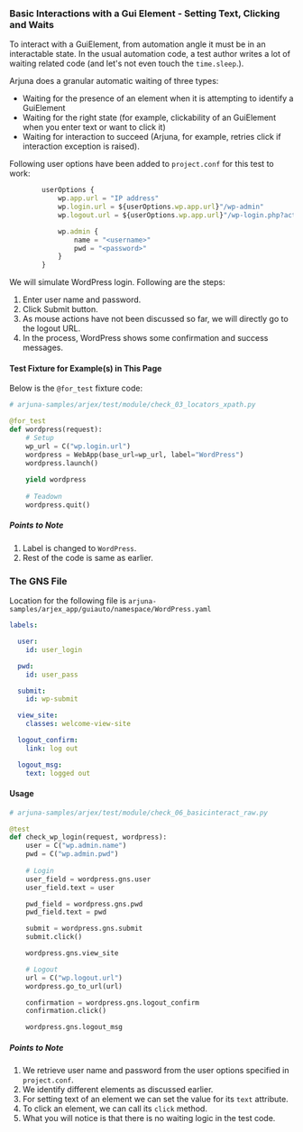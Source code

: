 ### Basic Interactions with a Gui Element - Setting Text, Clicking and Waits

To interact with a GuiElement, from automation angle it must be in an interactable state. In the usual automation code, a test author writes a lot of waiting related code (and let's not even touch the `time.sleep`.).

Arjuna does a granular automatic waiting of three types:
- Waiting for the presence of an element when it is attempting to identify a GuiElement
- Waiting for the right state (for example, clickability of an GuiElement when you enter text or want to click it)
- Waiting for interaction to succeed (Arjuna, for example, retries click if interaction exception is raised).

Following user options have been added to `project.conf` for this test to work:

```javascript
        userOptions {
	        wp.app.url = "IP address"
	        wp.login.url = ${userOptions.wp.app.url}"/wp-admin"
	        wp.logout.url = ${userOptions.wp.app.url}"/wp-login.php?action=logout"

            wp.admin {
                name = "<username>"
                pwd = "<password>"
            }
        }
```

We will simulate WordPress login. Following are the steps:
1. Enter user name and password.
2. Click Submit button.
3. As mouse actions have not been discussed so far, we will directly go to the logout URL.
4. In the process, WordPress shows some confirmation and success messages.

#### Test Fixture for Example(s) in This Page

Below is the `@for_test` fixture code:

```python
# arjuna-samples/arjex/test/module/check_03_locators_xpath.py

@for_test
def wordpress(request):
    # Setup
    wp_url = C("wp.login.url")
    wordpress = WebApp(base_url=wp_url, label="WordPress")
    wordpress.launch()
    
    yield wordpress
    
    # Teadown    
    wordpress.quit()
```

##### Points to Note
1. Label is changed to `WordPress`.
2. Rest of the code is same as earlier.


### The GNS File

Location for the following file is `arjuna-samples/arjex_app/guiauto/namespace/WordPress.yaml`

```YAML
labels:

  user:
    id: user_login

  pwd:
    id: user_pass

  submit:
    id: wp-submit

  view_site:
    classes: welcome-view-site

  logout_confirm:
    link: log out

  logout_msg:
    text: logged out
```

#### Usage

```python
# arjuna-samples/arjex/test/module/check_06_basicinteract_raw.py

@test
def check_wp_login(request, wordpress):
    user = C("wp.admin.name")
    pwd = C("wp.admin.pwd")
    
    # Login
    user_field = wordpress.gns.user
    user_field.text = user

    pwd_field = wordpress.gns.pwd
    pwd_field.text = pwd

    submit = wordpress.gns.submit
    submit.click()

    wordpress.gns.view_site

    # Logout
    url = C("wp.logout.url")
    wordpress.go_to_url(url)

    confirmation = wordpress.gns.logout_confirm
    confirmation.click()

    wordpress.gns.logout_msg
```

##### Points to Note
1. We retrieve user name and password from the user options specified in `project.conf`.
2. We identify different elements as discussed earlier.
3. For setting text of an element we can set the value for its `text` attribute.
4. To click an element, we can call its `click` method.
5. What you will notice is that there is no waiting logic in the test code.
